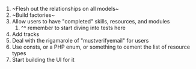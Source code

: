 1. ~Flesh out the relationships on all models~
2. ~Build factories~
4. Allow users to have "completed" skills, resources, and modules
    1. ^^ remember to start diving into tests here
5. Add tracks
6. Deal with the rigamarole of "mustverifyemail" for users
7. Use consts, or a PHP enum, or something to cement the list of resource types
8. Start building the UI for it
